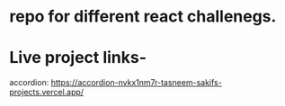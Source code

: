 # repo for different react challenegs.

# Live project links-
accordion:  https://accordion-nvkx1nm7r-tasneem-sakifs-projects.vercel.app/
